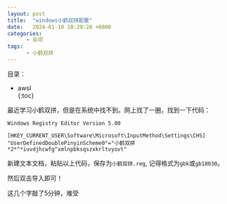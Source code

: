 ```yaml
---
layout: post
title:  "windows小鹤双拼配置"
date:   2024-01-10 10:29:20 +0800
categories:
      - 杂项
tags:
      - 小鹤双拼
---
```


目录：
* awsl  
{:toc}


最近学习小鹤双拼，但是在系统中找不到。网上找了一圈，找到一下代码：

```reg
Windows Registry Editor Version 5.00

[HKEY_CURRENT_USER\Software\Microsoft\InputMethod\Settings\CHS]
"UserDefinedDoublePinyinScheme0"="小鹤双拼*2*^*iuvdjhcwfg^xmlnpbksqszxkrltvyovt"
```

新建文本文档，粘贴以上代码，保存为`小鹤双拼.reg`, 记得格式为`gbk`或`gb18030`。

然后双击导入即可！

这几个字敲了5分钟，难受
